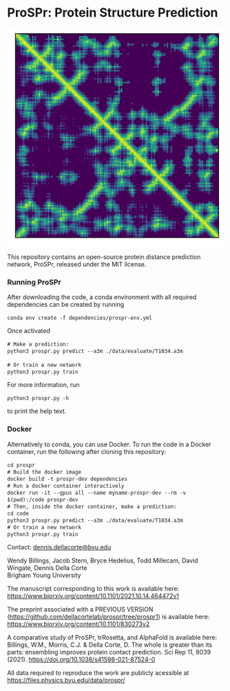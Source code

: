 # ProSPr: Protein Structure Prediction

![alt text](https://github.com/dellacortelab/prospr/blob/master/data/results/T1034/dist_pred_label.png?raw=true)

This repository contains an open-source protein distance prediction network, ProSPr, released under the MIT license.

### Running ProSPr

After downloading the code, a conda environment with all required dependencies can be created by running    
```
conda env create -f dependencies/prospr-env.yml
```   
Once activated
```
# Make a prediction:
python3 prospr.py predict --a3m ./data/evaluate/T1034.a3m

# Or train a new network
python3 prospr.py train

```
For more information, run    
```
python3 prospr.py -h
```
to print the help text.   


### Docker
Alternatively to conda, you can use Docker. To run the code in a Docker container, run the following after cloning this repository:
```
cd prospr
# Build the docker image
docker build -t prospr-dev dependencies
# Run a docker container interactively
docker run -it --gpus all --name myname-prospr-dev --rm -v $(pwd):/code prospr-dev
# Then, inside the docker container, make a prediction:
cd code
python3 prospr.py predict --a3m ./data/evaluate/T1034.a3m
# Or train a new network
python3 prospr.py train
```

Contact: dennis.dellacorte@byu.edu

Wendy Billings, Jacob Stern, Bryce Hedelius, Todd Millecam, David Wingate, Dennis Della Corte   
Brigham Young University

The manuscript corresponding to this work is available here:
https://www.biorxiv.org/content/10.1101/2021.10.14.464472v1

The preprint associated with a PREVIOUS VERSION (https://github.com/dellacortelab/prospr/tree/prospr1) is available here: https://www.biorxiv.org/content/10.1101/830273v2  

A comparative study of ProSPr, trRosetta, and AlphaFold is available here:
Billings, W.M., Morris, C.J. & Della Corte, D. The whole is greater than its parts: ensembling improves protein contact prediction. Sci Rep 11, 8039 (2021). https://doi.org/10.1038/s41598-021-87524-0

All data required to reproduce the work are publicly acessible at https://files.physics.byu.edu/data/prospr/
